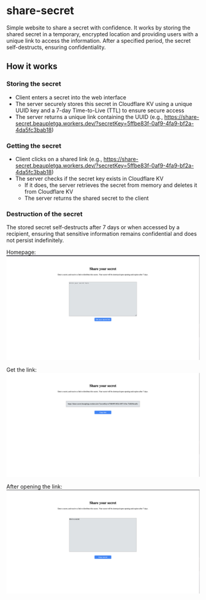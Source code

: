 # share-secret

Simple website to share a secret with confidence. It works by storing the shared secret in a temporary, encrypted location and providing users with a unique link to access the information. After a specified period, the secret self-destructs, ensuring confidentiality.

## How it works

### Storing the secret

- Client enters a secret into the web interface
- The server securely stores this secret in Cloudflare KV using a unique UUID key and a 7-day Time-to-Live (TTL) to ensure secure access
- The server returns a unique link containing the UUID (e.g., https://share-secret.beaupletga.workers.dev/?secretKey=5ffbe83f-0af9-4fa9-bf2a-4da5fc3bab18)

### Getting the secret

- Client clicks on a shared link (e.g., https://share-secret.beaupletga.workers.dev/?secretKey=5ffbe83f-0af9-4fa9-bf2a-4da5fc3bab18)
- The server checks if the secret key exists in Cloudflare KV
    - If it does, the server retrieves the secret from memory and deletes it from Cloudflare KV
    - The server returns the shared secret to the client

### Destruction of the secret

The stored secret self-destructs after 7 days or when accessed by a recipient, ensuring that sensitive information remains confidential and does not persist indefinitely.

Homepage:
![](https://github.com/beaupletga/share-secret/blob/master/assets/share-secret-homepage.png)

Get the link:
![](https://github.com/beaupletga/share-secret/blob/master/assets/share-secret-link.png)

After opening the link:
![](https://github.com/beaupletga/share-secret/blob/master/assets/share-secret-retrieval.png)

